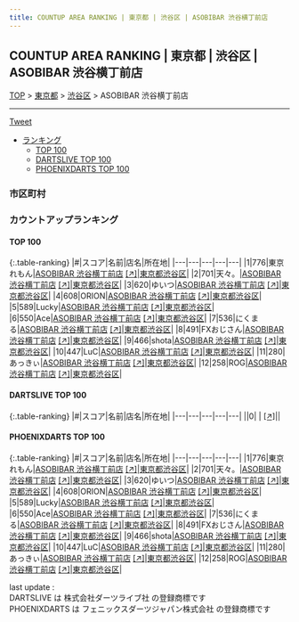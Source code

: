 ```yaml
---
title: COUNTUP AREA RANKING | 東京都 | 渋谷区 | ASOBIBAR 渋谷横丁前店
---
```

## COUNTUP AREA RANKING | 東京都 | 渋谷区 | ASOBIBAR 渋谷横丁前店

[TOP](/darts/rank/) > [東京都](/darts/rank/東京都/) > [渋谷区](/darts/rank/東京都/渋谷区/) > ASOBIBAR 渋谷横丁前店

___

<a href="https://twitter.com/share?ref_src=twsrc%5Etfw" data-text="COUNTUP AREA RANKING | 東京都渋谷区ASOBIBAR 渋谷横丁前店" class="twitter-share-button" data-hashtags="DARTSLIVE,PHOENIXDARTS,darts,ダーツ" data-show-count="false">Tweet</a>

* [ランキング](#カウントアップランキング)
    * [TOP 100](#top-100)
    * [DARTSLIVE TOP 100](#dartslive-top-100)
    * [PHOENIXDARTS TOP 100](#phoenixdarts-top-100)

### 市区町村

<ul>

</ul>

### カウントアップランキング

#### TOP 100



{:.table-ranking}
|#|スコア|名前|店名|所在地|
|---|---|---|---|---|
|1|776|<span class="rank-name-pd">東京れもん</span>|<a href="/darts/rank/shops/87115.html">ASOBIBAR 渋谷横丁前店</a> <a href="https://vs.phoenixdarts.com/jp/shop/shopDetailInfo/s_87115?s_seq=87115">[↗]</a>|<a href="/darts/rank/東京都/渋谷区">東京都渋谷区</a>|
|2|701|<span class="rank-name-pd">天々。</span>|<a href="/darts/rank/shops/87115.html">ASOBIBAR 渋谷横丁前店</a> <a href="https://vs.phoenixdarts.com/jp/shop/shopDetailInfo/s_87115?s_seq=87115">[↗]</a>|<a href="/darts/rank/東京都/渋谷区">東京都渋谷区</a>|
|3|620|<span class="rank-name-pd">ゆいつ</span>|<a href="/darts/rank/shops/87115.html">ASOBIBAR 渋谷横丁前店</a> <a href="https://vs.phoenixdarts.com/jp/shop/shopDetailInfo/s_87115?s_seq=87115">[↗]</a>|<a href="/darts/rank/東京都/渋谷区">東京都渋谷区</a>|
|4|608|<span class="rank-name-pd">ORION</span>|<a href="/darts/rank/shops/87115.html">ASOBIBAR 渋谷横丁前店</a> <a href="https://vs.phoenixdarts.com/jp/shop/shopDetailInfo/s_87115?s_seq=87115">[↗]</a>|<a href="/darts/rank/東京都/渋谷区">東京都渋谷区</a>|
|5|589|<span class="rank-name-pd">Lucky</span>|<a href="/darts/rank/shops/87115.html">ASOBIBAR 渋谷横丁前店</a> <a href="https://vs.phoenixdarts.com/jp/shop/shopDetailInfo/s_87115?s_seq=87115">[↗]</a>|<a href="/darts/rank/東京都/渋谷区">東京都渋谷区</a>|
|6|550|<span class="rank-name-pd">Ace</span>|<a href="/darts/rank/shops/87115.html">ASOBIBAR 渋谷横丁前店</a> <a href="https://vs.phoenixdarts.com/jp/shop/shopDetailInfo/s_87115?s_seq=87115">[↗]</a>|<a href="/darts/rank/東京都/渋谷区">東京都渋谷区</a>|
|7|536|<span class="rank-name-pd">にくまる</span>|<a href="/darts/rank/shops/87115.html">ASOBIBAR 渋谷横丁前店</a> <a href="https://vs.phoenixdarts.com/jp/shop/shopDetailInfo/s_87115?s_seq=87115">[↗]</a>|<a href="/darts/rank/東京都/渋谷区">東京都渋谷区</a>|
|8|491|<span class="rank-name-pd">FXおじさん</span>|<a href="/darts/rank/shops/87115.html">ASOBIBAR 渋谷横丁前店</a> <a href="https://vs.phoenixdarts.com/jp/shop/shopDetailInfo/s_87115?s_seq=87115">[↗]</a>|<a href="/darts/rank/東京都/渋谷区">東京都渋谷区</a>|
|9|466|<span class="rank-name-pd">shota</span>|<a href="/darts/rank/shops/87115.html">ASOBIBAR 渋谷横丁前店</a> <a href="https://vs.phoenixdarts.com/jp/shop/shopDetailInfo/s_87115?s_seq=87115">[↗]</a>|<a href="/darts/rank/東京都/渋谷区">東京都渋谷区</a>|
|10|447|<span class="rank-name-pd">LuC</span>|<a href="/darts/rank/shops/87115.html">ASOBIBAR 渋谷横丁前店</a> <a href="https://vs.phoenixdarts.com/jp/shop/shopDetailInfo/s_87115?s_seq=87115">[↗]</a>|<a href="/darts/rank/東京都/渋谷区">東京都渋谷区</a>|
|11|280|<span class="rank-name-pd">あっきぃ</span>|<a href="/darts/rank/shops/87115.html">ASOBIBAR 渋谷横丁前店</a> <a href="https://vs.phoenixdarts.com/jp/shop/shopDetailInfo/s_87115?s_seq=87115">[↗]</a>|<a href="/darts/rank/東京都/渋谷区">東京都渋谷区</a>|
|12|258|<span class="rank-name-pd">ROG</span>|<a href="/darts/rank/shops/87115.html">ASOBIBAR 渋谷横丁前店</a> <a href="https://vs.phoenixdarts.com/jp/shop/shopDetailInfo/s_87115?s_seq=87115">[↗]</a>|<a href="/darts/rank/東京都/渋谷区">東京都渋谷区</a>|


#### DARTSLIVE TOP 100



{:.table-ranking}
|#|スコア|名前|店名|所在地|
|---|---|---|---|---|
||0|<span class="rank-name-dl"> </span>|<a href="/darts/rank/shops/.html"></a> <a href="">[↗]</a>|<a href="/darts/rank//"></a>|


#### PHOENIXDARTS TOP 100



{:.table-ranking}
|#|スコア|名前|店名|所在地|
|---|---|---|---|---|
|1|776|<span class="rank-name-pd">東京れもん</span>|<a href="/darts/rank/shops/87115.html">ASOBIBAR 渋谷横丁前店</a> <a href="https://vs.phoenixdarts.com/jp/shop/shopDetailInfo/s_87115?s_seq=87115">[↗]</a>|<a href="/darts/rank/東京都/渋谷区">東京都渋谷区</a>|
|2|701|<span class="rank-name-pd">天々。</span>|<a href="/darts/rank/shops/87115.html">ASOBIBAR 渋谷横丁前店</a> <a href="https://vs.phoenixdarts.com/jp/shop/shopDetailInfo/s_87115?s_seq=87115">[↗]</a>|<a href="/darts/rank/東京都/渋谷区">東京都渋谷区</a>|
|3|620|<span class="rank-name-pd">ゆいつ</span>|<a href="/darts/rank/shops/87115.html">ASOBIBAR 渋谷横丁前店</a> <a href="https://vs.phoenixdarts.com/jp/shop/shopDetailInfo/s_87115?s_seq=87115">[↗]</a>|<a href="/darts/rank/東京都/渋谷区">東京都渋谷区</a>|
|4|608|<span class="rank-name-pd">ORION</span>|<a href="/darts/rank/shops/87115.html">ASOBIBAR 渋谷横丁前店</a> <a href="https://vs.phoenixdarts.com/jp/shop/shopDetailInfo/s_87115?s_seq=87115">[↗]</a>|<a href="/darts/rank/東京都/渋谷区">東京都渋谷区</a>|
|5|589|<span class="rank-name-pd">Lucky</span>|<a href="/darts/rank/shops/87115.html">ASOBIBAR 渋谷横丁前店</a> <a href="https://vs.phoenixdarts.com/jp/shop/shopDetailInfo/s_87115?s_seq=87115">[↗]</a>|<a href="/darts/rank/東京都/渋谷区">東京都渋谷区</a>|
|6|550|<span class="rank-name-pd">Ace</span>|<a href="/darts/rank/shops/87115.html">ASOBIBAR 渋谷横丁前店</a> <a href="https://vs.phoenixdarts.com/jp/shop/shopDetailInfo/s_87115?s_seq=87115">[↗]</a>|<a href="/darts/rank/東京都/渋谷区">東京都渋谷区</a>|
|7|536|<span class="rank-name-pd">にくまる</span>|<a href="/darts/rank/shops/87115.html">ASOBIBAR 渋谷横丁前店</a> <a href="https://vs.phoenixdarts.com/jp/shop/shopDetailInfo/s_87115?s_seq=87115">[↗]</a>|<a href="/darts/rank/東京都/渋谷区">東京都渋谷区</a>|
|8|491|<span class="rank-name-pd">FXおじさん</span>|<a href="/darts/rank/shops/87115.html">ASOBIBAR 渋谷横丁前店</a> <a href="https://vs.phoenixdarts.com/jp/shop/shopDetailInfo/s_87115?s_seq=87115">[↗]</a>|<a href="/darts/rank/東京都/渋谷区">東京都渋谷区</a>|
|9|466|<span class="rank-name-pd">shota</span>|<a href="/darts/rank/shops/87115.html">ASOBIBAR 渋谷横丁前店</a> <a href="https://vs.phoenixdarts.com/jp/shop/shopDetailInfo/s_87115?s_seq=87115">[↗]</a>|<a href="/darts/rank/東京都/渋谷区">東京都渋谷区</a>|
|10|447|<span class="rank-name-pd">LuC</span>|<a href="/darts/rank/shops/87115.html">ASOBIBAR 渋谷横丁前店</a> <a href="https://vs.phoenixdarts.com/jp/shop/shopDetailInfo/s_87115?s_seq=87115">[↗]</a>|<a href="/darts/rank/東京都/渋谷区">東京都渋谷区</a>|
|11|280|<span class="rank-name-pd">あっきぃ</span>|<a href="/darts/rank/shops/87115.html">ASOBIBAR 渋谷横丁前店</a> <a href="https://vs.phoenixdarts.com/jp/shop/shopDetailInfo/s_87115?s_seq=87115">[↗]</a>|<a href="/darts/rank/東京都/渋谷区">東京都渋谷区</a>|
|12|258|<span class="rank-name-pd">ROG</span>|<a href="/darts/rank/shops/87115.html">ASOBIBAR 渋谷横丁前店</a> <a href="https://vs.phoenixdarts.com/jp/shop/shopDetailInfo/s_87115?s_seq=87115">[↗]</a>|<a href="/darts/rank/東京都/渋谷区">東京都渋谷区</a>|


<div class="footer border-top border-gray-light mt-5 pt-3 text-right text-gray">
    last update : <span style="font-weight: italic" id="foot_last_modified"></span><br />
    DARTSLIVE は 株式会社ダーツライブ社 の登録商標です<br />
    PHOENIXDARTS は フェニックスダーツジャパン株式会社 の登録商標です<br />
</div>

<script src="https://cdnjs.cloudflare.com/ajax/libs/jquery.tablesorter/2.31.3/js/jquery.tablesorter.min.js" integrity="sha512-qzgd5cYSZcosqpzpn7zF2ZId8f/8CHmFKZ8j7mU4OUXTNRd5g+ZHBPsgKEwoqxCtdQvExE5LprwwPAgoicguNg==" crossorigin="anonymous" referrerpolicy="no-referrer"></script>
<link rel="stylesheet" href="https://cdnjs.cloudflare.com/ajax/libs/jquery.tablesorter/2.31.3/css/theme.default.min.css" integrity="sha512-wghhOJkjQX0Lh3NSWvNKeZ0ZpNn+SPVXX1Qyc9OCaogADktxrBiBdKGDoqVUOyhStvMBmJQ8ZdMHiR3wuEq8+w==" crossorigin="anonymous" referrerpolicy="no-referrer" />
<script>
$(function() {
    $(".table-ranking").tablesorter({sortList:[[0, 0]]});
    $("#foot_last_modified").text(formatDate(new Date(document.lastModified), 'yyyy-MM-dd HH:mm:ss'));
});
</script>

<script async src="https://platform.twitter.com/widgets.js" charset="utf-8"></script>